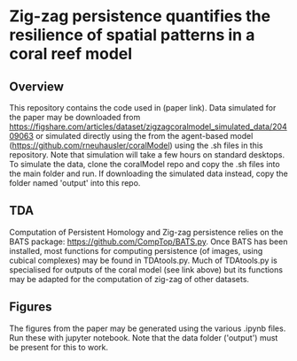 # Zig-zag persistence quantifies the resilience of spatial patterns in a coral reef model

## Overview

This repository contains the code used in (paper link). Data simulated for the paper may be downloaded from https://figshare.com/articles/dataset/zigzagcoralmodel_simulated_data/20409063 or simulated directly using the from the agent-based model (https://github.com/rneuhausler/coralModel) using the .sh files in this repository. Note that simulation will take a few hours on standard desktops. To simulate the data, clone the coralModel repo and copy the .sh files into the main folder and run. If downloading the simulated data instead, copy the folder named 'output' into this repo.

## TDA

Computation of Persistent Homology and Zig-zag persistence relies on the BATS package: https://github.com/CompTop/BATS.py. Once BATS has been installed, most functions for computing persistence (of images, using cubical complexes) may be found in TDAtools.py. Much of TDAtools.py is specialised for outputs of the coral model (see link above) but its functions may be adapted for the computation of zig-zag of other datasets.

## Figures

The figures from the paper may be generated using the various .ipynb files. Run these with jupyter notebook. Note that the data folder ('output') must be present for this to work.
